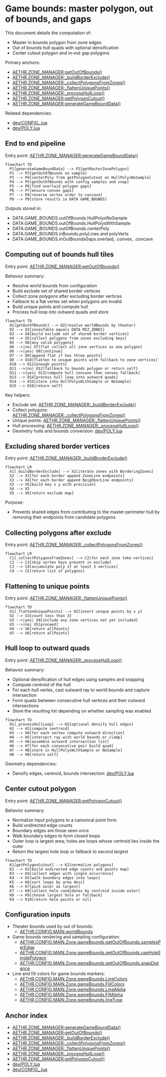 # Game bounds: master polygon, out of bounds, and gaps

This document details the computation of:
- Master in bounds polygon from zone edges
- Out of bounds hull quads with optional densification
- Center cutout polygon and in–out gap polygons

Primary anchors:
- [AETHR.ZONE_MANAGER:getOutOfBounds()](dev/ZONE_MANAGER.lua:799)
- [AETHR.ZONE_MANAGER:_buildBorderExclude()](dev/ZONE_MANAGER.lua:356)
- [AETHR.ZONE_MANAGER:_collectPolygonsFromZones()](dev/ZONE_MANAGER.lua:385)
- [AETHR.ZONE_MANAGER:_flattenUniquePoints()](dev/ZONE_MANAGER.lua:410)
- [AETHR.ZONE_MANAGER:_processHullLoop()](dev/ZONE_MANAGER.lua:449)
- [AETHR.ZONE_MANAGER:getPolygonCutout()](dev/ZONE_MANAGER.lua:565)
- [AETHR.ZONE_MANAGER:generateGameBoundData()](dev/ZONE_MANAGER.lua:895)

Related dependencies:
- [dev/CONFIG_.lua](dev/CONFIG_.lua)
- [dev/POLY.lua](dev/POLY.lua)


## End to end pipeline

Entry point: [AETHR.ZONE_MANAGER:generateGameBoundData()](dev/ZONE_MANAGER.lua:895)

```mermaid
flowchart TD
  P1[generateGameBoundData] --> P2[getMasterZonePolygon]
  P2 --> P3[getOutOfBounds no sample]
  P3 --> P4[centerPoly from getPolygonCutout on HullPolysNoSample]
  P4 --> P5[getOutOfBounds with config samples and snap]
  P5 --> P6[find overlaid polygon gaps]
  P6 --> P7[ensure convex gaps]
  P7 --> P8[reverse vertex order to concave]
  P8 --> P9[store results in DATA GAME_BOUNDS]
```

Outputs stored in:
- DATA.GAME_BOUNDS.outOfBounds.HullPolysNoSample
- DATA.GAME_BOUNDS.outOfBounds.HullPolysWithSample
- DATA.GAME_BOUNDS.outOfBounds.centerPoly
- DATA.GAME_BOUNDS.inBounds.polyLines and polyVerts
- DATA.GAME_BOUNDS.inOutBoundsGaps.overlaid, .convex, .concave


## Computing out of bounds hull tiles

Entry point: [AETHR.ZONE_MANAGER:getOutOfBounds()](dev/ZONE_MANAGER.lua:799)

Behavior summary:
- Resolve world bounds from configuration
- Build exclude set of shared border vertices
- Collect zone polygons after excluding border vertices
- Fallback to a flat vertex set when polygons are invalid
- Build unique points and compute hull
- Process hull loop into outward quads and store

```mermaid
flowchart TD
  O1[getOutOfBounds] --> O2[resolve worldBounds by theater]
  O2 --> O3[zonesTable equals DATA MIZ_ZONES]
  O3 --> O4[build exclude set of shared border vertices]
  O4 --> O5[collect polygons from zones excluding keys]
  O5 --> O6{any valid polygons}
  O6 -->|no| O7[flat collect all zone vertices as one polygon]
  O6 -->|yes| O8[continue]
  O7 --> O9[append flat if has three points]
  O8 --> O10[flatten to unique points with fallback to zone vertices]
  O10 --> O11{enough points}
  O11 -->|no| O12[fallback to bounds polygon or return self]
  O11 -->|yes| O13[compute hull concave then convex fallback]
  O13 --> O14[process hull loop into outward quads]
  O14 --> O15[store into HullPolysWithSample or NoSample]
  O15 --> O16[return self]
```

Key helpers:
- Exclude set: [AETHR.ZONE_MANAGER:_buildBorderExclude()](dev/ZONE_MANAGER.lua:356)
- Collect polygons: [AETHR.ZONE_MANAGER:_collectPolygonsFromZones()](dev/ZONE_MANAGER.lua:385)
- Unique points: [AETHR.ZONE_MANAGER:_flattenUniquePoints()](dev/ZONE_MANAGER.lua:410)
- Hull processing: [AETHR.ZONE_MANAGER:_processHullLoop()](dev/ZONE_MANAGER.lua:449)
- Geometry hulls and bounds conversion: [dev/POLY.lua](dev/POLY.lua)


## Excluding shared border vertices

Entry point: [AETHR.ZONE_MANAGER:_buildBorderExclude()](dev/ZONE_MANAGER.lua:356)

```mermaid
flowchart LR
  X1[_buildBorderExclude] --> X2[iterate zones with BorderingZones]
  X2 --> X3[for each border append ZoneLine endpoints]
  X2 --> X4[for each border append NeighborLine endpoints]
  X3 --> X5[build key x y with precision]
  X4 --> X5
  X5 --> X6[return exclude map]
```

Purpose:
- Prevents shared edges from contributing to the master perimeter hull by removing their endpoints from candidate polygons


## Collecting polygons after exclude

Entry point: [AETHR.ZONE_MANAGER:_collectPolygonsFromZones()](dev/ZONE_MANAGER.lua:385)

```mermaid
flowchart LR
  C1[_collectPolygonsFromZones] --> C2[for each zone take vertices]
  C2 --> C3[skip vertex keys present in exclude]
  C3 --> C4[accumulate poly if at least 3 vertices]
  C4 --> C5[return list of polygons]
```


## Flattening to unique points

Entry point: [AETHR.ZONE_MANAGER:_flattenUniquePoints()](dev/ZONE_MANAGER.lua:410)

```mermaid
flowchart TD
  U1[_flattenUniquePoints] --> U2[insert unique points by x y]
  U2 --> U3{count less than 3}
  U3 -->|yes| U4[include any zone vertices not yet included]
  U3 -->|no| U5[proceed]
  U4 --> U6[return allPoints]
  U5 --> U6[return allPoints]
```


## Hull loop to outward quads

Entry point: [AETHR.ZONE_MANAGER:_processHullLoop()](dev/ZONE_MANAGER.lua:449)

Behavior summary:
- Optional densification of hull edges using samples and snapping
- Compute centroid of the hull
- For each hull vertex, cast outward ray to world bounds and capture intersection
- Form quads between consecutive hull vertices and their outward intersections
- Store the resulting list depending on whether sampling was enabled

```mermaid
flowchart TD
  H1[_processHullLoop] --> H2[optional densify hull edges]
  H2 --> H3[compute centroid]
  H3 --> H4[for each vertex compute outward direction]
  H4 --> H5[intersect ray with world bounds or clamp]
  H5 --> H6[assemble outward intersection list]
  H6 --> H7[for each consecutive pair build quad]
  H7 --> H8[store in HullPolysWithSample or NoSample]
  H8 --> H9[return self]
```

Geometry dependencies:
- Densify edges, centroid, bounds intersection: [dev/POLY.lua](dev/POLY.lua)


## Center cutout polygon

Entry point: [AETHR.ZONE_MANAGER:getPolygonCutout()](dev/ZONE_MANAGER.lua:565)

Behavior summary:
- Normalize input polygons to a canonical point form
- Build undirected edge counts
- Boundary edges are those seen once
- Walk boundary edges to form closed loops
- Outer loop is largest area; holes are loops whose centroid lies inside the outer
- Return the largest hole loop or fallback to second largest

```mermaid
flowchart TD
  K1[getPolygonCutout] --> K2[normalize polygons]
  K2 --> K3[build undirected edge counts and points map]
  K3 --> K4[collect edges with single occurrence]
  K4 --> K5[walk boundary edges into loops]
  K5 --> K6[sort loops by area desc]
  K6 --> K7[pick outer as largest]
  K7 --> K8[collect hole candidates by centroid inside outer]
  K8 --> K9[choose largest hole or fallback]
  K9 --> K10[return hole points or nil]
```


## Configuration inputs

- Theater bounds used by out of bounds:
  - [AETHR.CONFIG.MAIN.worldBounds](dev/CONFIG_.lua:245)
- Game bounds rendering and sampling configuration:
  - [AETHR.CONFIG.MAIN.Zone.gameBounds.getOutOfBounds.samplesPerEdge](dev/CONFIG_.lua:327)
  - [AETHR.CONFIG.MAIN.Zone.gameBounds.getOutOfBounds.useHoleSinglePolygon](dev/CONFIG_.lua:329)
  - [AETHR.CONFIG.MAIN.Zone.gameBounds.getOutOfBounds.snapDistance](dev/CONFIG_.lua:330)
- Line and fill colors for game bounds markers:
  - [AETHR.CONFIG.MAIN.Zone.gameBounds.LineColors](dev/CONFIG_.lua:322)
  - [AETHR.CONFIG.MAIN.Zone.gameBounds.FillColors](dev/CONFIG_.lua:323)
  - [AETHR.CONFIG.MAIN.Zone.gameBounds.LineAlpha](dev/CONFIG_.lua:325)
  - [AETHR.CONFIG.MAIN.Zone.gameBounds.FillAlpha](dev/CONFIG_.lua:324)
  - [AETHR.CONFIG.MAIN.Zone.gameBounds.lineType](dev/CONFIG_.lua:326)


## Anchor index

- [AETHR.ZONE_MANAGER:generateGameBoundData()](dev/ZONE_MANAGER.lua:895)
- [AETHR.ZONE_MANAGER:getOutOfBounds()](dev/ZONE_MANAGER.lua:799)
- [AETHR.ZONE_MANAGER:_buildBorderExclude()](dev/ZONE_MANAGER.lua:356)
- [AETHR.ZONE_MANAGER:_collectPolygonsFromZones()](dev/ZONE_MANAGER.lua:385)
- [AETHR.ZONE_MANAGER:_flattenUniquePoints()](dev/ZONE_MANAGER.lua:410)
- [AETHR.ZONE_MANAGER:_processHullLoop()](dev/ZONE_MANAGER.lua:449)
- [AETHR.ZONE_MANAGER:getPolygonCutout()](dev/ZONE_MANAGER.lua:565)
- [dev/POLY.lua](dev/POLY.lua)
- [dev/CONFIG_.lua](dev/CONFIG_.lua)